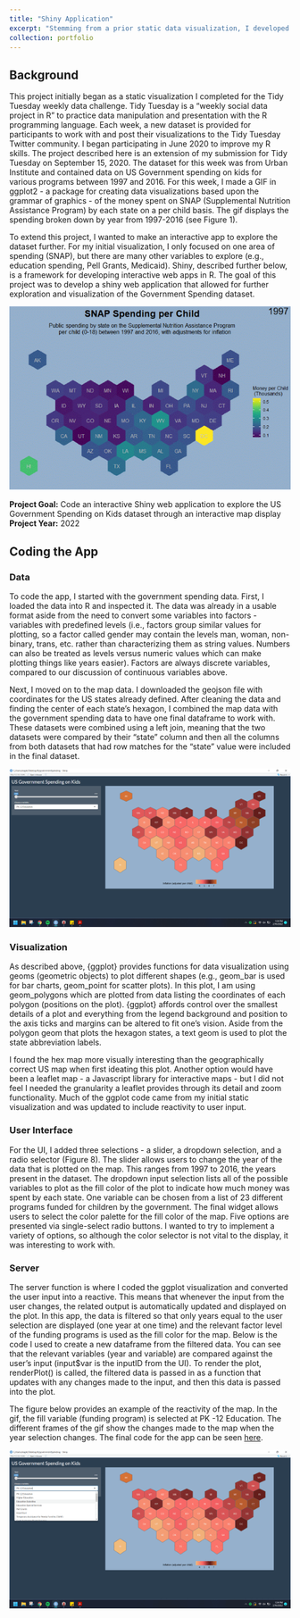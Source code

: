 ```yaml
---
title: "Shiny Application"
excerpt: "Stemming from a prior static data visualization, I developed an interactive Shiny web application using R to explore historical (1997-2016) government spending on children.<br><br><img src='/images/shinyGif.gif' alt = 'screencap of the Shiny web app. A slider changes the year selected for the data visualization, going through six different examples. The data is displayed on a hex map of the United States, with fill colors representing the spending of each state's government on various programs targeted at children'>"
collection: portfolio
---
```


## Background
This project initially began as a static visualization I completed for the Tidy Tuesday weekly data challenge. Tidy Tuesday is a “weekly social data project in R” to practice data manipulation and presentation with the R programming language. Each week, a new dataset is provided for participants to work with and post their visualizations to the Tidy Tuesday Twitter community. I began participating in June 2020 to improve my R skills. The project described here is an extension of my submission for Tidy Tuesday on September 15, 2020. The dataset for this week was from Urban Institute and contained data on US Government spending on kids for various programs between 1997 and 2016. For this week, I made a GIF in ggplot2 - a package for creating data visualizations based upon the grammar of graphics - of the money spent on SNAP (Supplemental Nutrition Assistance Program) by each state on a per child basis. The gif displays the spending broken down by year from 1997-2016 (see Figure 1). <br>

To extend this project, I wanted to make an interactive app to explore the dataset further. For my initial visualization, I only focused on one area of spending (SNAP), but there are many other variables to explore (e.g., education spending, Pell Grants, Medicaid). Shiny, described further below, is a framework for developing interactive web apps in R. The goal of this project was to develop a shiny web application that allowed for further exploration and visualization of the Government Spending dataset. 

<img src='/images/9_15.gif'><br>

**Project Goal:** Code an interactive Shiny web application to explore the US Government Spending on Kids dataset through an interactive map display<br>
**Project Year:** 2022

## Coding the App
### Data
To code the app, I started with the government spending data. First, I loaded the data into R and inspected it. The data was already in a usable format aside from the need to convert some variables into factors - variables with predefined levels (i.e., factors group similar values for plotting, so a factor called gender may contain the levels man, woman, non-binary, trans, etc. rather than characterizing them as string values. Numbers can also be treated as levels versus numeric values which can make plotting things like years easier). Factors are always discrete variables, compared to our discussion of continuous variables above. 

Next, I moved on to the map data. I downloaded the geojson file with coordinates for the US states already defined. After cleaning the data and finding the center of each state’s hexagon, I combined the map data with the government spending data to have one final dataframe to work with. These datasets were combined using a left join, meaning that the two datasets were compared by their “state” column and then all the columns from both datasets that had row matches for the “state” value were included in the final dataset. 

<img src='/images/shinyApp.png'><br>

### Visualization
As described above, {ggplot} provides functions for data visualization using geoms (geometric objects) to plot different shapes (e.g., geom_bar is used for bar charts, geom_point for scatter plots). In this plot, I am using geom_polygons which are plotted from data listing the coordinates of each polygon (positions on the plot). {ggplot} affords control over the smallest details of a plot and everything from the legend background and position to the axis ticks and margins can be altered to fit one’s vision. Aside from the polygon geom that plots the hexagon states, a text geom is used to plot the state abbreviation labels. 

I found the hex map more visually interesting than the geographically correct US map when first ideating this plot. Another option would have been a leaflet map - a Javascript library for interactive maps - but I did not feel I needed the granularity a leaflet provides through its detail and zoom functionality. Much of the ggplot code came from my initial static visualization and was updated to include reactivity to user input. 

### User Interface
For the UI, I added three selections - a slider, a dropdown selection, and a radio selector (Figure 8). The slider allows users to change the year of the data that is plotted on the map. This ranges from 1997 to 2016, the years present in the dataset. The dropdown input selection lists all of the possible variables to plot as the fill color of the plot to indicate how much money was spent by each state. One variable can be chosen from a list of 23 different programs funded for children by the government. The final widget allows users to select the color palette for the fill color of the map. Five options are presented via single-select radio buttons. I wanted to try to implement a variety of options, so although the color selector is not vital to the display, it was interesting to work with.

### Server
The server function is where I coded the ggplot visualization and converted the user input into a reactive. This means that whenever the input from the user changes, the related output is automatically updated and displayed on the plot. In this app, the data is filtered so that only years equal to the user selection are displayed (one year at one time) and the relevant factor level of the funding programs is used as the fill color for the map. Below is the code I used to create a new dataframe from the filtered data. You can see that the relevant variables (year and variable) are compared against the user’s input (input$var is the inputID from the UI). To render the plot, renderPlot() is called, the filtered data is passed in as a function that updates with any changes made to the input, and then this data is passed into the plot.

The figure below provides an example of the reactivity of the map. In the gif, the fill variable (funding program) is selected at PK -12 Education. The different frames of the gif show the changes made to the map when the year selection changes. The final code for the app can be seen [here](https://github.com/tessaeagle/governmentspending/blob/main/app.R). <br>

<img src='/images/shinyGif.gif'>

